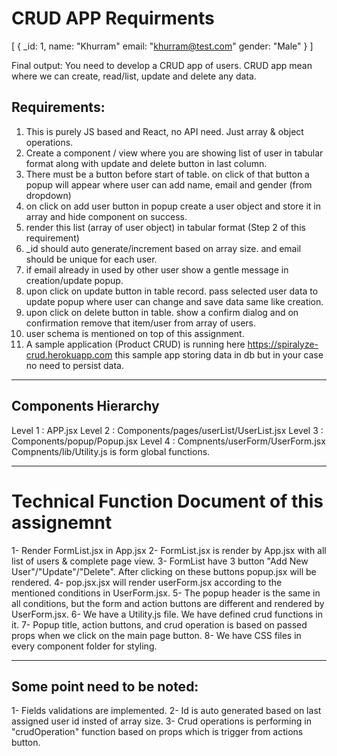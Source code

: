 # CRUD APP Requirments
[
	{
	_id: 1,
	name: "Khurram"
	email: "khurram@test.com"
	gender: "Male"
	}
]

Final output: You need to develop a CRUD app of users. CRUD app mean where we can create, read/list, update and delete any data.

## Requirements:
1. This is purely JS based and React, no API need. Just array & object operations.
2. Create a component / view where you are showing list of user in tabular format along with update and delete button in last column.
3. There must be a button before start of table. on click of that button a popup will appear where user can add name, email and gender (from dropdown)
4. on click on add user button in popup create a user object and store it in array and hide component on success.
5. render this list (array of user object) in tabular format (Step 2 of this requirement)
6. _id should auto generate/increment based on array size. and email should be unique for each user.
7. if email already in used by other user show a gentle message in creation/update popup.
8. upon click on update button in table record. pass selected user data to update popup where user can change and save data same like creation.
9. upon click on delete button in table. show a confirm dialog and on confirmation remove that item/user from array of users.
10. user schema is mentioned on top of this assignment.
11. A sample application (Product CRUD) is running here https://spiralyze-crud.herokuapp.com this sample app storing data in db but in your case no need to persist data.
------------------------------------------------------------------------------------------------------------------------------------------------------------------------

## Components Hierarchy
Level 1 : APP.jsx
Level 2 : Components/pages/userList/UserList.jsx
Level 3 : Components/popup/Popup.jsx
Level 4 : Compnents/userForm/UserForm.jsx
Compnents/lib/Utility.js is form global functions.

------------------------------------------------------------------------------------------------------------------------------------------------------------------------
# Technical Function Document of this assignemnt
1- Render FormList.jsx in App.jsx
2- FormList.jsx is render by App.jsx with all list of users & complete page view.
3- FormList have 3 button "Add New User"/"Update"/"Delete". After clicking on these buttons popup.jsx will be rendered.
4- pop.jsx.jsx will render userForm.jsx according to the mentioned conditions in UserForm.jsx.
5- The popup header is the same in all conditions, but the form and action buttons are different and rendered by UserForm.jsx.
6- We have a Utility.js file. We have defined crud functions in it.
7- Popup title, action buttons, and crud operation is based on passed props when we click on the main page button.
8- We have CSS files in every component folder for styling.

-------------------------------------------------------------------------------------------------------------------------------------------------------------------------
## Some point need to be noted:
1- Fields validations are implemented.
2- Id is auto generated based on last assigned user id insted of array size.
3- Crud operations is performing in "crudOperation" function based on props which is trigger from actions button.